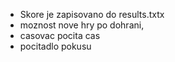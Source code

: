- Skore je zapisovano do results.txtx
- moznost nove hry po dohrani,
- casovac pocita cas
- pocitadlo pokusu
